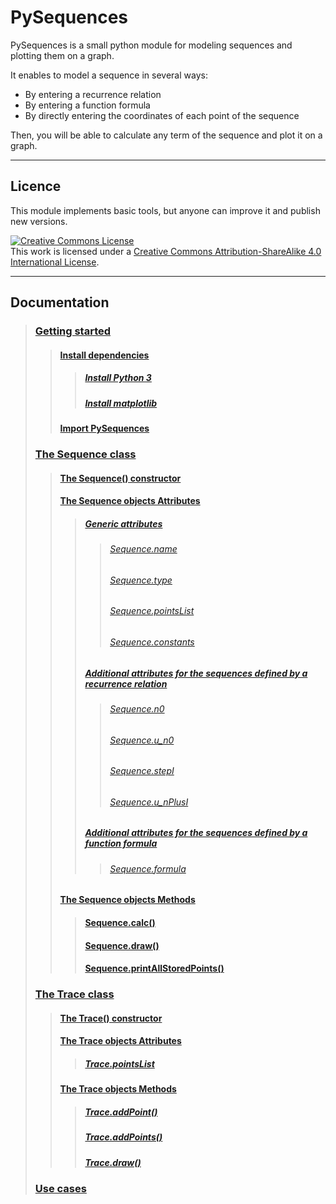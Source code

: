 # PySequences

PySequences is a small python module for modeling sequences and plotting them on a graph.

It enables to model a sequence in several ways:
* By entering a recurrence relation
* By entering a function formula
* By directly entering the coordinates of each point of the sequence

Then, you will be able to calculate any term of the sequence and plot it on a graph.

---

## Licence

This module implements basic tools, but anyone can improve it and publish new versions.

<a rel="license" href="http://creativecommons.org/licenses/by-sa/4.0/"><img alt="Creative Commons License" style="border-width:0" src="https://i.creativecommons.org/l/by-sa/4.0/88x31.png" /></a><br />This work is licensed under a <a rel="license" href="http://creativecommons.org/licenses/by-sa/4.0/">Creative Commons Attribution-ShareAlike 4.0 International License</a>.

---

## Documentation

> ### [Getting started](https://github.com/FlorianVaneste/PySequences/wiki/Getting_started) 
> > #### [Install dependencies](https://github.com/FlorianVaneste/PySequences/wiki/Getting_started#install-dependencies) 
> > > ##### [Install Python 3](https://github.com/FlorianVaneste/PySequences/wiki/Getting_started#install-python-3)  
> > > ##### [Install matplotlib](https://github.com/FlorianVaneste/PySequences/wiki/Getting_started#install-matplotlib)  
> > #### [Import PySequences](https://github.com/FlorianVaneste/PySequences/wiki/Getting_started#import-pysequences)  
> ### [The Sequence class](https://github.com/FlorianVaneste/PySequences/wiki/The_Sequence_class)  
> > #### [The Sequence() constructor](https://github.com/FlorianVaneste/PySequences/wiki/The_Sequence_class#the-sequence-constructor-1)
> > #### [The Sequence objects Attributes](https://github.com/FlorianVaneste/PySequences/wiki/The_Sequence_class#the-sequence-objects-attributes-1)
> > > ##### [Generic attributes](https://github.com/FlorianVaneste/PySequences/wiki/The_Sequence_class#generic-attributes-1)  
> > > > ###### [Sequence.name](https://github.com/FlorianVaneste/PySequences/wiki/The_Sequence_class#sequencename-1)  
> > > > ###### [Sequence.type](https://github.com/FlorianVaneste/PySequences/wiki/The_Sequence_class#sequencetype-1)  
> > > > ###### [Sequence.pointsList](https://github.com/FlorianVaneste/PySequences/wiki/The_Sequence_class#sequencepointslist-1)  
> > > > ###### [Sequence.constants](https://github.com/FlorianVaneste/PySequences/wiki/The_Sequence_class#sequenceconstants-1)  
> > > ##### [Additional attributes for the sequences defined by a recurrence relation](https://github.com/FlorianVaneste/PySequences/wiki/The_Sequence_class#additional-attributes-for-sequences-defined-by-a-recurrence-relation-1)  
> > > > ###### [Sequence.n0](https://github.com/FlorianVaneste/PySequences/wiki/The_Sequence_class#sequencen0-1)
> > > > ###### [Sequence.u_n0](https://github.com/FlorianVaneste/PySequences/wiki/The_Sequence_class#sequenceu_n0-1)
> > > > ###### [Sequence.stepI](https://github.com/FlorianVaneste/PySequences/wiki/The_Sequence_class#sequencestepi-1)
> > > > ###### [Sequence.u_nPlusI](https://github.com/FlorianVaneste/PySequences/wiki/The_Sequence_class#sequenceu_nplusi-1)
> > > ##### [Additional attributes for the sequences defined by a function formula](https://github.com/FlorianVaneste/PySequences/wiki/The_Sequence_class#additional-attributes-for-sequences-defined-by-a-function-formula-1)  
> > > > ###### [Sequence.formula](https://github.com/FlorianVaneste/PySequences/wiki/The_Sequence_class#sequenceformula-1)
> > #### [The Sequence objects Methods](https://github.com/FlorianVaneste/PySequences/wiki/The_Sequence_class#the-sequence-objects-methods-1)
> > > #### [Sequence.calc()](https://github.com/FlorianVaneste/PySequences/wiki/The_Sequence_class#sequencecalc-1)
> > > #### [Sequence.draw()](https://github.com/FlorianVaneste/PySequences/wiki/The_Sequence_class#sequencedraw-1)
> > > #### [Sequence.printAllStoredPoints()](https://github.com/FlorianVaneste/PySequences/wiki/The_Sequence_class#sequenceprintallstoredpoints-1)
> ### [The Trace class](https://github.com/FlorianVaneste/PySequences/wiki/The_Trace_class)  
> > #### [The Trace() constructor](https://github.com/FlorianVaneste/PySequences/wiki/The_Trace_class#the-trace-constructor-1)
> > #### [The Trace objects Attributes](https://github.com/FlorianVaneste/PySequences/wiki/The_Trace_class#the-trace-objects-attributes-1)
> > > ##### [Trace.pointsList](https://github.com/FlorianVaneste/PySequences/wiki/The_Trace_class#tracepointslist-1)
> > #### [The Trace objects Methods](https://github.com/FlorianVaneste/PySequences/wiki/The_Trace_class#the-trace-objects-methods-1)
> > > ##### [Trace.addPoint()](https://github.com/FlorianVaneste/PySequences/wiki/The_Trace_class#traceaddpoint-1)
> > > ##### [Trace.addPoints()](https://github.com/FlorianVaneste/PySequences/wiki/The_Trace_class#traceaddpoints-1)
> > > ##### [Trace.draw()](https://github.com/FlorianVaneste/PySequences/wiki/The_Trace_class#tracedraw-1)
> ### [Use cases](https://github.com/FlorianVaneste/PySequences/wiki/Use_cases)
